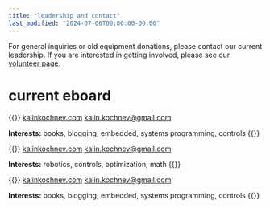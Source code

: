 ```yaml
---
title: "leadership and contact"
last_modified: "2024-07-06T00:00:00-00:00"
---
```

For general inquiries or old equipment donations, please contact our current leadership. If you are interested in getting involved, please see our [volunteer page](/volunteer). 

# current eboard
{{<officer image="images/kalin.png" name="kalin kochnev" position="President/Co-founder">}}
[kalinkochnev.com](https://kalinkochnev.com)
[kalin.kochnev@gmail.com](mailto:kalin.kochnev@gmail.com)

**Interests:** books, blogging, embedded, systems programming, controls
{{</officer>}}

{{<officer image="images/kalin.png" name="vihaan shah" position="Vice-President/co-founder">}}
[kalinkochnev.com](https://shahvihaan.com)
[kalin.kochnev@gmail.com](mailto:vihaan.shah@uconn.edu)

**Interests:** robotics, controls, optimization, math
{{</officer>}}

{{<officer image="images/kalin.png" name="kalin kochnev" position="president/co-founder">}}
[kalinkochnev.com](https://kalinkochnev.com)
[kalin.kochnev@gmail.com](mailto:kalin.kochnev@gmail.com)

**Interests:** books, blogging, embedded, systems programming, controls
{{</officer>}}







